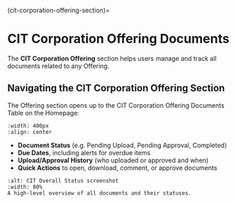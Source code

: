 
(cit-corporation-offering-section)=
# CIT Corporation Offering Documents

The **CIT Corporation Offering** section helps users manage and track all documents related to any Offering.



## Navigating the CIT Corporation Offering Section


The Offering section opens up to the CIT Corporation Offering Documents Table on the Homepage:


```{lazyfigure} ../_static/solo_app/Profile/profile-location.webp
:width: 400px
:align: center
```



- **Document Status** (e.g. Pending Upload, Pending Approval, Completed)
- **Due Dates**, including alerts for overdue items
- **Upload/Approval History** (who uploaded or approved and when)
- **Quick Actions** to open, download, comment, or approve documents

```{lazyfigure} /path/to/overall-status-screenshot.webp
:alt: CIT Overall Status screenshot
:width: 80%
A high-level overview of all documents and their statuses.
